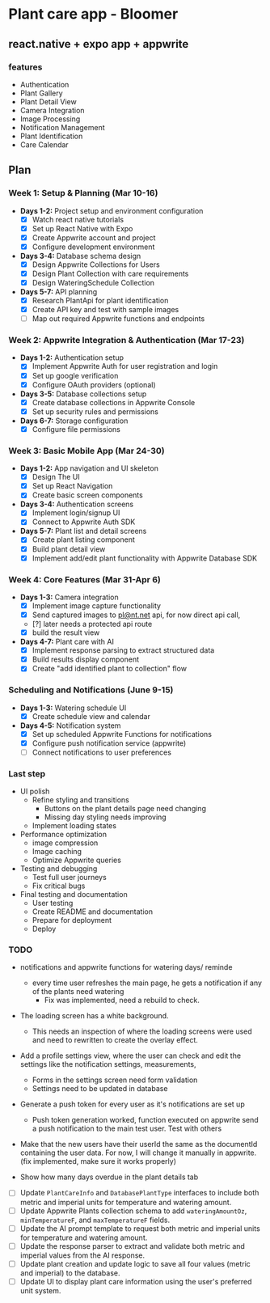 # Plant care app - Bloomer

## react.native  + expo app + appwrite

### features

- Authentication
- Plant Gallery
- Plant Detail View
- Camera Integration
- Image Processing
- Notification Management
- Plant Identification
- Care Calendar

## Plan

### Week 1: Setup & Planning (Mar 10-16)

- **Days 1-2:** Project setup and environment configuration
  - [x] Watch react native tutorials
  - [x] Set up React Native with Expo
  - [x] Create Appwrite account and project
  - [x] Configure development environment
- **Days 3-4:** Database schema design
  - [x] Design Appwrite Collections for Users
  - [x] Design Plant Collection with care requirements
  - [x] Design WateringSchedule Collection
- **Days 5-7:** API planning
  - [x] Research PlantApi for plant identification
  - [x] Create API key and test with sample images
  - [ ] Map out required Appwrite functions and endpoints

### Week 2: Appwrite Integration & Authentication (Mar 17-23)

- **Days 1-2:** Authentication setup
  - [x] Implement Appwrite Auth for user registration and login
  - [x] Set up google verification
  - [x] Configure OAuth providers (optional)
- **Days 3-5:** Database collections setup
  - [x] Create database collections in Appwrite Console
  - [x] Set up security rules and permissions
- **Days 6-7:** Storage configuration
  - [x] Configure file permissions

### Week 3: Basic Mobile App (Mar 24-30)

- **Days 1-2:** App navigation and UI skeleton
  - [x] Design The UI
  - [x] Set up React Navigation
  - [x] Create basic screen components
- **Days 3-4:** Authentication screens
  - [x] Implement login/signup UI
  - [x] Connect to Appwrite Auth SDK
- **Days 5-7:** Plant list and detail screens
  - [x] Create plant listing component
  - [x] Build plant detail view
  - [x] Implement add/edit plant functionality with Appwrite Database SDK

### Week 4: Core Features (Mar 31-Apr 6)

- **Days 1-3:** Camera integration
  - [x] Implement image capture functionality
  - [x] Send captured images to <pl@nt.net> api, for now direct api call,
  - [?] later needs a protected api route
  - [x] build the result view
- **Days 4-7:** Plant care with AI
  - [x] Implement response parsing to extract structured data
  - [x] Build results display component
  - [x] Create "add identified plant to collection" flow

### Scheduling and Notifications (June 9-15)

- **Days 1-3:** Watering schedule UI
  - [x] Create schedule view and calendar
- **Days 4-5:** Notification system
  - [x] Set up scheduled Appwrite Functions for notifications
  - [x] Configure push notification service (appwrite)
  - [ ] Connect notifications to user preferences

### Last step

- UI polish
  - Refine styling and transitions
    - Buttons on the plant details page need changing
    - Missing day styling needs improving
  - Implement loading states
- Performance optimization
  - image compression
  - Image caching
  - Optimize Appwrite queries
- Testing and debugging
  - Test full user journeys
  - Fix critical bugs
- Final testing and documentation
  - User testing
  - Create README and documentation
  - Prepare for deployment
  - Deploy

### TODO

- notifications and appwrite functions for watering days/ reminde
  - every time user refreshes the main page, he gets a notification if any of the plants need watering
    - Fix was implemented, need a rebuild to check.
- The loading screen has a white background.
  - This needs an inspection of where the loading screens were used and need to rewritten to create the overlay effect.

- Add a profile settings view, where the user can check and edit the settings like the notification settings, measurements,
  - Forms in the settings screen need form validation
  - Settings need to be updated in database

- Generate a push token for every user as it's notifications are set up
  - Push token generation worked, function executed on appwrite send a push notification to the main test user. Test with others

- Make that the new users have their userId the same as the documentId containing the user data. For now, I will change it manually in appwrite. (fix implemented, make sure it works properly)
  
- Show how many days overdue in the plant details tab

- [ ] Update `PlantCareInfo` and `DatabasePlantType` interfaces to include both metric and imperial units for temperature and watering amount.
- [ ] Update Appwrite Plants collection schema to add `wateringAmountOz`, `minTemperatureF`, and `maxTemperatureF` fields.
- [ ] Update the AI prompt template to request both metric and imperial units for temperature and watering amount.
- [ ] Update the response parser to extract and validate both metric and imperial values from the AI response.
- [ ] Update plant creation and update logic to save all four values (metric and imperial) to the database.
- [ ] Update UI to display plant care information using the user's preferred unit system.
